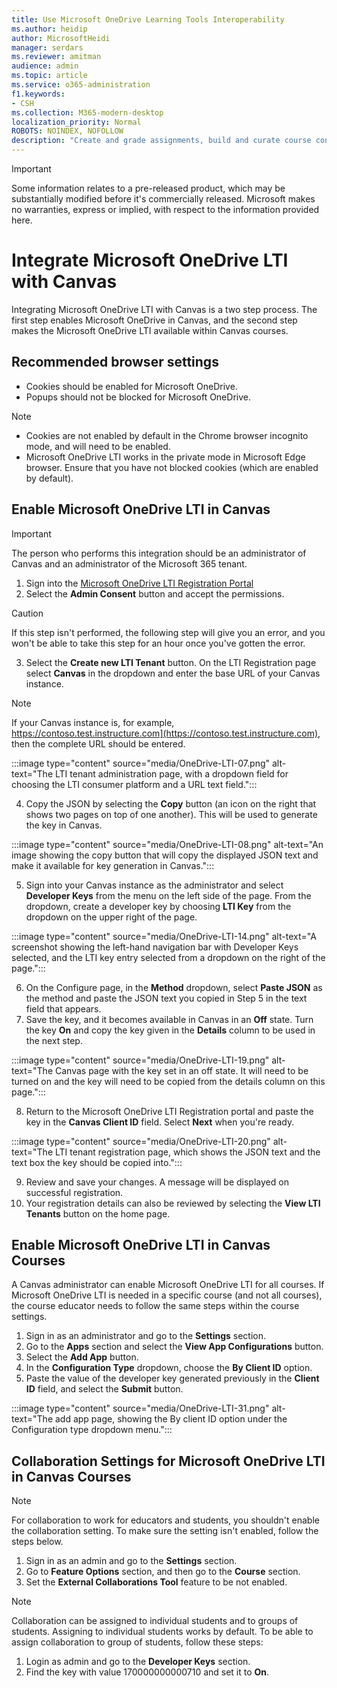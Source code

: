 ```yaml
---
title: Use Microsoft OneDrive Learning Tools Interoperability
ms.author: heidip
author: MicrosoftHeidi
manager: serdars
ms.reviewer: amitman 
audience: admin
ms.topic: article
ms.service: o365-administration
f1.keywords:
- CSH
ms.collection: M365-modern-desktop
localization_priority: Normal
ROBOTS: NOINDEX, NOFOLLOW
description: "Create and grade assignments, build and curate course content, and collaborate on files in real time with the new Microsoft OneDrive Learning Tools Interoperability App."
---
```


> [!IMPORTANT]
> Some information relates to a pre-released product, which may be substantially modified before it's commercially released. Microsoft makes no warranties, express or implied, with respect to the information provided here.

# Integrate Microsoft OneDrive LTI with Canvas

Integrating Microsoft OneDrive LTI with Canvas is a two step process. The first step enables Microsoft OneDrive in Canvas, and the second step makes the Microsoft OneDrive LTI available within Canvas courses.

## Recommended browser settings

- Cookies should be enabled for Microsoft OneDrive.
- Popups should not be blocked for Microsoft OneDrive.

> [!NOTE]
> - Cookies are not enabled by default in the Chrome browser incognito mode, and will need to be enabled.
> - Microsoft OneDrive LTI works in the private mode in Microsoft Edge browser. Ensure that you have not blocked cookies (which are enabled by default).

## Enable Microsoft OneDrive LTI in Canvas

> [!IMPORTANT]
> The person who performs this integration should be an administrator of Canvas and an administrator of the Microsoft 365 tenant.

1. Sign into the <a href="https://onedrivelti.microsoft.com/admin" target="_blank">Microsoft OneDrive LTI Registration Portal</a>
1. Select the **Admin Consent** button and accept the permissions.

> [!CAUTION]
> If this step isn't performed, the following step will give you an error, and you won't be able to take this step for an hour once you've gotten the error.

3. Select the **Create new LTI Tenant** button. On the LTI Registration page select **Canvas** in the dropdown and enter the base URL of your Canvas instance.

> [!NOTE]
> If your Canvas instance is, for example, https://contoso.test.instructure.com](https://contoso.test.instructure.com), then the complete URL should be entered.

:::image type="content" source="media/OneDrive-LTI-07.png" alt-text="The LTI tenant administration page, with a dropdown field for choosing the LTI consumer platform and a URL text field.":::

4. Copy the JSON by selecting the **Copy** button (an icon on the right that shows two pages on top of one another). This will be used to generate the key in Canvas.

:::image type="content" source="media/OneDrive-LTI-08.png" alt-text="An image showing the copy button that will copy the displayed JSON text and make it available for key generation in Canvas.":::

5. Sign into your Canvas instance as the administrator and select **Developer Keys** from the menu on the left side of the page. From the dropdown, create a developer key by choosing **LTI Key** from the dropdown on the upper right of the page.

:::image type="content" source="media/OneDrive-LTI-14.png" alt-text="A screenshot showing the left-hand navigation bar with Developer Keys selected, and the LTI key entry selected from a dropdown on the right of the page.":::

6. On the Configure page, in the **Method** dropdown, select **Paste JSON** as the method and paste the JSON text you copied in Step 5 in the text field that appears.
7. Save the key, and it becomes available in Canvas in an **Off** state. Turn the key **On** and copy the key given in the **Details** column to be used in the next step.

:::image type="content" source="media/OneDrive-LTI-19.png" alt-text="The Canvas page with the key set in an off state. It will need to be turned on and the key will need to be copied from the details column on this page.":::

8. Return to the Microsoft OneDrive LTI Registration portal and paste the key in the **Canvas Client ID** field. Select **Next** when you're ready.

:::image type="content" source="media/OneDrive-LTI-20.png" alt-text="The LTI tenant registration page, which shows the JSON text and the text box the key should be copied into.":::

9. Review and save your changes. A message will be displayed on successful registration.
10. Your registration details can also be reviewed by selecting the **View LTI Tenants** button on the home page.

## Enable Microsoft OneDrive LTI in Canvas Courses

A Canvas administrator can enable Microsoft OneDrive LTI for all courses. If Microsoft OneDrive LTI is needed in a specific course (and not all courses), the course educator needs to follow the same steps within the course settings.

1. Sign in as an administrator and go to the **Settings** section.
2. Go to the **Apps** section and select the **View App Configurations** button.
3. Select the **Add App** button.
4. In the **Configuration Type** dropdown, choose the **By Client ID** option.
5. Paste the value of the developer key generated previously in the **Client ID** field, and select the **Submit** button.

:::image type="content" source="media/OneDrive-LTI-31.png" alt-text="The add app page, showing the By client ID option under the Configuration type dropdown menu.":::

## Collaboration Settings for Microsoft OneDrive LTI in Canvas Courses

> [!NOTE]
> For collaboration to work for educators and students, you shouldn't enable the collaboration setting. To make sure the setting isn't enabled, follow the steps below.

1. Sign in as an admin and go to the **Settings** section.
1. Go to **Feature Options** section, and then go to the **Course** section.
1. Set the **External Collaborations Tool** feature to be not enabled.

> [!NOTE]
> Collaboration can be assigned to individual students and to groups of students. Assigning to individual students works by default. To be able to assign collaboration to group of students, follow these steps:

1. Login as admin and go to the **Developer Keys** section.
1. Find the key with value 170000000000710 and set it to **On**.
